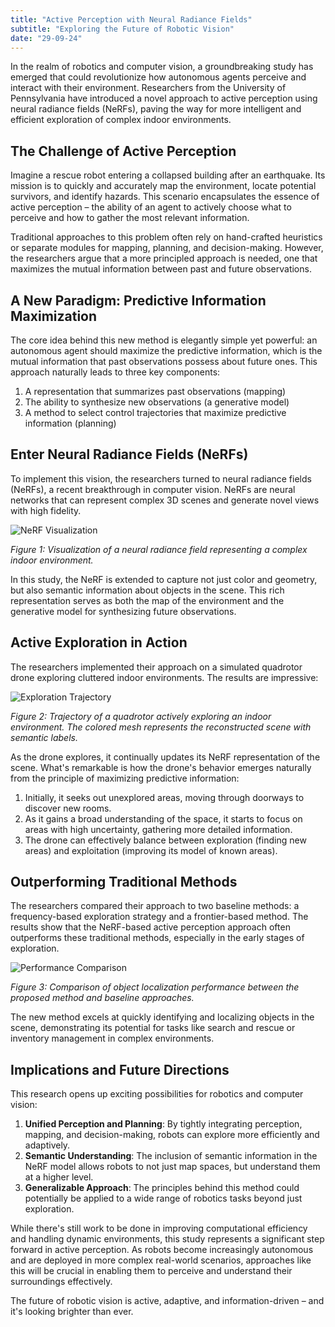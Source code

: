 ```yaml
---
title: "Active Perception with Neural Radiance Fields"
subtitle: "Exploring the Future of Robotic Vision"
date: "29-09-24"
---
```


<!-- # Exploring the Future of Robotic Vision: Active Perception with Neural Radiance Fields -->

In the realm of robotics and computer vision, a groundbreaking study has emerged that could revolutionize how autonomous agents perceive and interact with their environment. Researchers from the University of Pennsylvania have introduced a novel approach to active perception using neural radiance fields (NeRFs), paving the way for more intelligent and efficient exploration of complex indoor environments.

## The Challenge of Active Perception

Imagine a rescue robot entering a collapsed building after an earthquake. Its mission is to quickly and accurately map the environment, locate potential survivors, and identify hazards. This scenario encapsulates the essence of active perception – the ability of an agent to actively choose what to perceive and how to gather the most relevant information.

Traditional approaches to this problem often rely on hand-crafted heuristics or separate modules for mapping, planning, and decision-making. However, the researchers argue that a more principled approach is needed, one that maximizes the mutual information between past and future observations.

## A New Paradigm: Predictive Information Maximization

The core idea behind this new method is elegantly simple yet powerful: an autonomous agent should maximize the predictive information, which is the mutual information that past observations possess about future ones. This approach naturally leads to three key components:

1. A representation that summarizes past observations (mapping)
2. The ability to synthesize new observations (a generative model)
3. A method to select control trajectories that maximize predictive information (planning)

## Enter Neural Radiance Fields (NeRFs)

To implement this vision, the researchers turned to neural radiance fields (NeRFs), a recent breakthrough in computer vision. NeRFs are neural networks that can represent complex 3D scenes and generate novel views with high fidelity.

![NeRF Visualization](/images/post-1/visualization.png)

*Figure 1: Visualization of a neural radiance field representing a complex indoor environment.*

In this study, the NeRF is extended to capture not just color and geometry, but also semantic information about objects in the scene. This rich representation serves as both the map of the environment and the generative model for synthesizing future observations.

## Active Exploration in Action

The researchers implemented their approach on a simulated quadrotor drone exploring cluttered indoor environments. The results are impressive:

![Exploration Trajectory](/images/post-1/trajectory.png)

*Figure 2: Trajectory of a quadrotor actively exploring an indoor environment. The colored mesh represents the reconstructed scene with semantic labels.*

As the drone explores, it continually updates its NeRF representation of the scene. What's remarkable is how the drone's behavior emerges naturally from the principle of maximizing predictive information:

1. Initially, it seeks out unexplored areas, moving through doorways to discover new rooms.
2. As it gains a broad understanding of the space, it starts to focus on areas with high uncertainty, gathering more detailed information.
3. The drone can effectively balance between exploration (finding new areas) and exploitation (improving its model of known areas).

## Outperforming Traditional Methods

The researchers compared their approach to two baseline methods: a frequency-based exploration strategy and a frontier-based method. The results show that the NeRF-based active perception approach often outperforms these traditional methods, especially in the early stages of exploration.

![Performance Comparison](/images/post-1/performance.png)

*Figure 3: Comparison of object localization performance between the proposed method and baseline approaches.*

The new method excels at quickly identifying and localizing objects in the scene, demonstrating its potential for tasks like search and rescue or inventory management in complex environments.

## Implications and Future Directions

This research opens up exciting possibilities for robotics and computer vision:

1. **Unified Perception and Planning**: By tightly integrating perception, mapping, and decision-making, robots can explore more efficiently and adaptively.
2. **Semantic Understanding**: The inclusion of semantic information in the NeRF model allows robots to not just map spaces, but understand them at a higher level.
3. **Generalizable Approach**: The principles behind this method could potentially be applied to a wide range of robotics tasks beyond just exploration.

While there's still work to be done in improving computational efficiency and handling dynamic environments, this study represents a significant step forward in active perception. As robots become increasingly autonomous and are deployed in more complex real-world scenarios, approaches like this will be crucial in enabling them to perceive and understand their surroundings effectively.

The future of robotic vision is active, adaptive, and information-driven – and it's looking brighter than ever.

